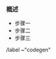 <!---
请在编写议题前仔细阅读说明

在创建议题前, 请通过关键词在议题列表中搜索是否已经存在对应议题

并验证你要提交的问题是否重复。
--->

### 概述

<!-- 一句话简要描述需要 StarShip 完成的任务目标 -->


<!-- 将复杂任务分解为可执行的步骤，就像给一个初级软件工程师安排任务一样，你需要告诉 StarShip 足够的背景信息 -->

*  步骤一
*  步骤二
*  步骤三



<!-- 下面是一个简单的例子： -->

<!-- "创建一个将被utils.py使用的新的查询过滤函数 new_queryfiltering"

第一步：参照 name_agent.py，在 keyword_search.py中实现 newnew_queryfiltering，使其可以根据传入的 keyword过滤 prompt 信息，并返回结果
第二步：在 utils.py 中调用新实现的 new_queryfiltering
第三步：为新实现的函数 new_queryfiltering 完成单元测试代码，并保存到 test 目录下

 -->


/label ~"codegen"
